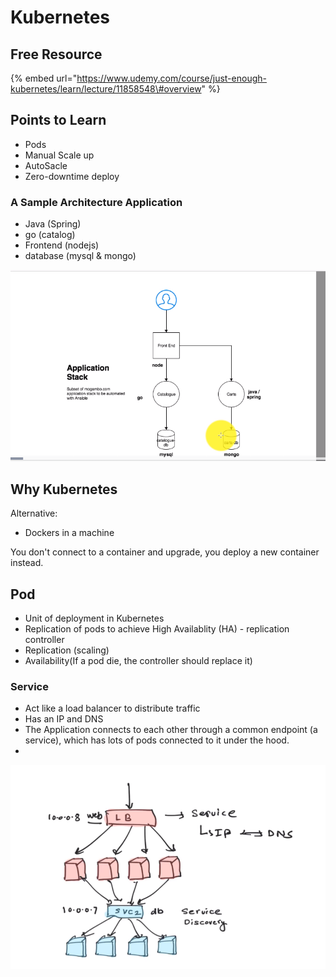 # Kubernetes

## Free Resource

{% embed url="https://www.udemy.com/course/just-enough-kubernetes/learn/lecture/11858548\#overview" %}

## Points to Learn

* Pods
* Manual Scale up
* AutoSacle
* Zero-downtime deploy

### A Sample Architecture Application

* Java \(Spring\)
* go \(catalog\)
* Frontend \(nodejs\)
* database \(mysql & mongo\)

![](../.gitbook/assets/image%20%2813%29.png)



## Why Kubernetes

Alternative:

* Dockers in a machine 

You don't connect to a container and upgrade, you deploy a new container instead.

## Pod

* Unit of deployment in Kubernetes
* Replication of pods to achieve High Availablity \(HA\) - replication controller
* Replication \(scaling\)
* Availability\(If a pod die, the controller should replace it\)

### Service

* Act like a load balancer to distribute traffic
* Has an IP and DNS
* The Application connects to each other through a common endpoint \(a service\), which has lots of pods connected to it under the hood.
* 
![](../.gitbook/assets/image%20%2815%29.png)



